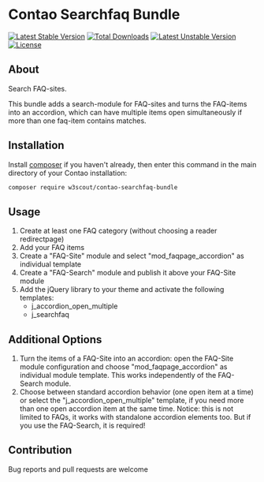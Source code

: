 # Contao Searchfaq Bundle

[![Latest Stable Version](https://poser.pugx.org/w3scout/contao-searchfaq-bundle/v/stable)](https://packagist.org/packages/w3scout/contao-searchfaq-bundle)
[![Total Downloads](https://poser.pugx.org/w3scout/contao-searchfaq-bundle/downloads)](https://packagist.org/packages/w3scout/contao-searchfaq-bundle)
[![Latest Unstable Version](https://poser.pugx.org/w3scout/contao-searchfaq-bundle/v/unstable)](https://packagist.org/packages/w3scout/contao-searchfaq-bundle)
[![License](https://poser.pugx.org/w3scout/contao-searchfaq-bundle/license)](https://packagist.org/packages/w3scout/contao-searchfaq-bundle)

## About
Search FAQ-sites.

This bundle adds a search-module for FAQ-sites and turns the FAQ-items into an accordion, which can have multiple items open simultaneously if more than one faq-item contains matches.

## Installation
Install [composer](https://getcomposer.org) if you haven't already, then enter this command in the main directory of your Contao installation:
```sh
composer require w3scout/contao-searchfaq-bundle
```
## Usage
1. Create at least one FAQ category (without choosing a reader redirectpage)
2. Add your FAQ items
3. Create a "FAQ-Site" module and select "mod_faqpage_accordion" as individual template
4. Create a "FAQ-Search" module and publish it above your FAQ-Site module
5. Add the jQuery library to your theme and activate the following templates: 
   * j_accordion_open_multiple
   * j_searchfaq

## Additional Options
1. Turn the items of a FAQ-Site into an accordion: open the FAQ-Site module configuration and choose "mod_faqpage_accordion" as individual module template. This works independently of the FAQ-Search module.
2. Choose between standard accordion behavior (one open item at a time) or select the "j_accordion_open_multiple" template, if you need more than one open accordion item at the same time. Notice: this is not limited to FAQs, it works with standalone accordion elements too. But if you use the FAQ-Search, it is required!

## Contribution
Bug reports and pull requests are welcome
